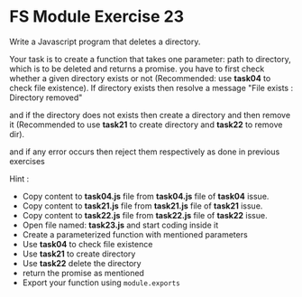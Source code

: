# FS Module Exercise 23

Write a Javascript program that deletes a directory.

Your task is to create a function that takes one parameter: path to directory, which is to be deleted and returns a promise. you have to first check whether a given directory exists or not (Recommended: use **task04** to check file existence). If directory exists then resolve a message "File exists : Directory removed"

and if the directory does not exists then create a directory and then remove it (Recommended to use **task21** to create directory and **task22** to remove dir).

and if any error occurs then reject them respectively as done in previous exercises

Hint :

- Copy content to **task04.js** file from **task04.js** file of **task04** issue.
- Copy content to **task21.js** file from **task21.js** file of **task21** issue.
- Copy content to **task22.js** file from **task22.js** file of **task22** issue.
- Open file named: **task23.js** and start coding inside it
- Create a parameterized function with mentioned parameters
- Use **task04** to check file existence
- Use **task21** to create directory
- Use **task22** delete the directory
- return the promise as mentioned
- Export your function using `module.exports`
